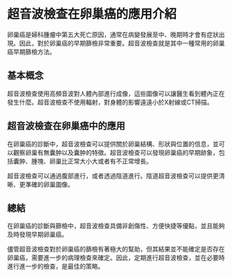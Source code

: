 
# 超音波檢查在卵巢癌的應用介紹

卵巢癌是婦科腫瘤中第五大死亡原因，通常在病變發展至中、晚期時才會有症狀出現。因此，對於卵巢癌的早期篩檢非常重要。超音波檢查就是其中一種常用的卵巢癌早期篩檢方法。

## 基本概念

超音波檢查使用高頻音波對人體內部進行成像，這些圖像可以讓醫生看到體內正在發生什麼。超音波檢查不使用輻射，對身體的影響遠遠小於X射線或CT掃描。

## 超音波檢查在卵巢癌中的應用

在卵巢癌的診斷中，超音波檢查可以提供關於卵巢結構、形狀與位置的信息，並可以觀察卵巢有無囊肿以及囊肿的特徵。超音波檢查可以發現卵巢癌的早期跡象，包括囊肿、腫塊、卵巢比正常大小大或者有不正常增長。

超音波檢查可以通過腹部進行，或者透過陰道進行。陰道超音波檢查可以提供更清晰、更準確的卵巢圖像。

## 總結

在卵巢癌的診斷與篩檢中，超音波檢查具備非創傷性、方便快捷等優點，並且能夠及時發現早期卵巢癌。

儘管超音波檢查對於卵巢癌的篩檢有著極大的幫助，但其結果並不能確定是否存在卵巢癌，需要進一步的病理檢查來確定。因此，定期進行超音波檢查，並在必要時進行進一步的檢查，是最佳的策略。

    